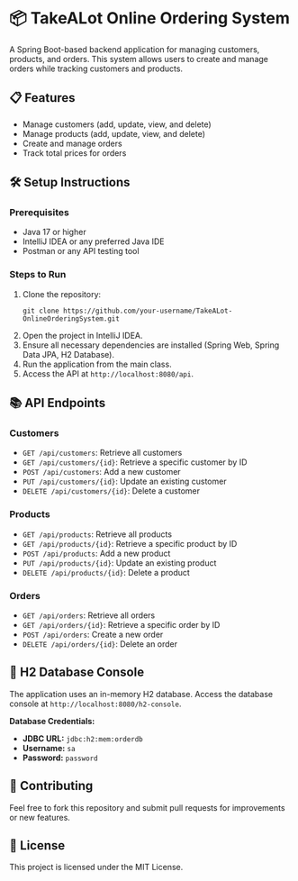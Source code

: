 <!DOCTYPE html>
<html lang="en">
<head>
  <meta charset="UTF-8">
  <meta name="viewport" content="width=device-width, initial-scale=1.0">
  <title>TakeALot-OnlineOrderingSystem</title>
</head>
<body>

<h1>📦 TakeALot Online Ordering System</h1>
<p>A Spring Boot-based backend application for managing customers, products, and orders. This system allows users to create and manage orders while tracking customers and products.</p>

<h2>📋 Features</h2>
<ul>
  <li>Manage customers (add, update, view, and delete)</li>
  <li>Manage products (add, update, view, and delete)</li>
  <li>Create and manage orders</li>
  <li>Track total prices for orders</li>
</ul>

<h2>🛠️ Setup Instructions</h2>

<h3>Prerequisites</h3>
<ul>
  <li>Java 17 or higher</li>
  <li>IntelliJ IDEA or any preferred Java IDE</li>
  <li>Postman or any API testing tool</li>
</ul>

<h3>Steps to Run</h3>
<ol>
  <li>Clone the repository:
    <pre><code>git clone https://github.com/your-username/TakeALot-OnlineOrderingSystem.git</code></pre>
  </li>
  <li>Open the project in IntelliJ IDEA.</li>
  <li>Ensure all necessary dependencies are installed (Spring Web, Spring Data JPA, H2 Database).</li>
  <li>Run the application from the main class.</li>
  <li>Access the API at <code>http://localhost:8080/api</code>.</li>
</ol>

<h2>📚 API Endpoints</h2>

<h3>Customers</h3>
<ul>
  <li><code>GET /api/customers</code>: Retrieve all customers</li>
  <li><code>GET /api/customers/{id}</code>: Retrieve a specific customer by ID</li>
  <li><code>POST /api/customers</code>: Add a new customer</li>
  <li><code>PUT /api/customers/{id}</code>: Update an existing customer</li>
  <li><code>DELETE /api/customers/{id}</code>: Delete a customer</li>
</ul>

<h3>Products</h3>
<ul>
  <li><code>GET /api/products</code>: Retrieve all products</li>
  <li><code>GET /api/products/{id}</code>: Retrieve a specific product by ID</li>
  <li><code>POST /api/products</code>: Add a new product</li>
  <li><code>PUT /api/products/{id}</code>: Update an existing product</li>
  <li><code>DELETE /api/products/{id}</code>: Delete a product</li>
</ul>

<h3>Orders</h3>
<ul>
  <li><code>GET /api/orders</code>: Retrieve all orders</li>
  <li><code>GET /api/orders/{id}</code>: Retrieve a specific order by ID</li>
  <li><code>POST /api/orders</code>: Create a new order</li>
  <li><code>DELETE /api/orders/{id}</code>: Delete an order</li>
</ul>

<h2>🔗 H2 Database Console</h2>
<p>The application uses an in-memory H2 database. Access the database console at <code>http://localhost:8080/h2-console</code>.</p>
<p><strong>Database Credentials:</strong></p>
<ul>
  <li><strong>JDBC URL:</strong> <code>jdbc:h2:mem:orderdb</code></li>
  <li><strong>Username:</strong> <code>sa</code></li>
  <li><strong>Password:</strong> <code>password</code></li>
</ul>

<h2>🤝 Contributing</h2>
<p>Feel free to fork this repository and submit pull requests for improvements or new features.</p>

<h2>📄 License</h2>
<p>This project is licensed under the MIT License.</p>



</body>
</html>
